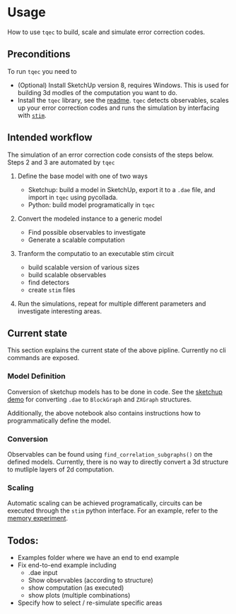 # Usage

How to use `tqec` to build, scale and simulate error correction codes.

## Preconditions

To run `tqec` you need to 
- (Optional) Install SketchUp version 8, requires Windows.
	This is used for building 3d modles of the computation you want to do.
- Install the `tqec` library, see the [readme](./README.md).
	`tqec` detects observables, scales up your error correction codes and runs the simulation by interfacing with [`stim`](https://github.com/quantumlib/stim).

## Intended workflow

The simulation of an error correction code consists of the steps below.
Steps 2 and 3 are automated by `tqec`

1. Define the base model with one of two ways
	- Sketchup:  build a model in SketchUp, export it to  a `.dae` file, and  import in `tqec` using pycollada.
	- Python: build model programatically in `tqec`

2. Convert the modeled instance to a generic model
	- Find possible observables to investigate
	- Generate a scalable computation 

3. Tranform the computatio to an executable stim circuit
	- build scalable version of various sizes
	- build scalable observables
	- find detectors
	- create `stim` files 

4. Run the simulations, repeat for multiple different parameters and investigate interesting areas.

## Current state

This section explains the current state of the above pipline.
Currently no cli commands are exposed.

### Model Definition 

Conversion of sketchup models has to be done in code. 
See the [sketchup demo](./notebooks/sketchup_demo.ipynb) for converting `.dae` to `BlockGraph` and `ZXGraph` structures.

Additionally, the above notebook also contains instructions how to programmatically define the model.


### Conversion

Observables can be found using `find_correlation_subgraphs()` on the defined models.
Currently, there is no way to directly convert a 3d structure to mutliple layers of 2d computation.

### Scaling

Automatic scaling can be achieved programatically, circuits can be executed through the `stim` python interface.
For an example, refer to the [memory experiment](./notebooks/logical_qubit_memory_experiment.ipynb).

## Todos:

- Examples folder where we have an end to end example
- Fix end-to-end example including
	- .dae input
	- Show observables (according to structure)
	- show computation (as executed)
	- show plots (multiple combinations)
- Specify how to select / re-simulate specific areas

